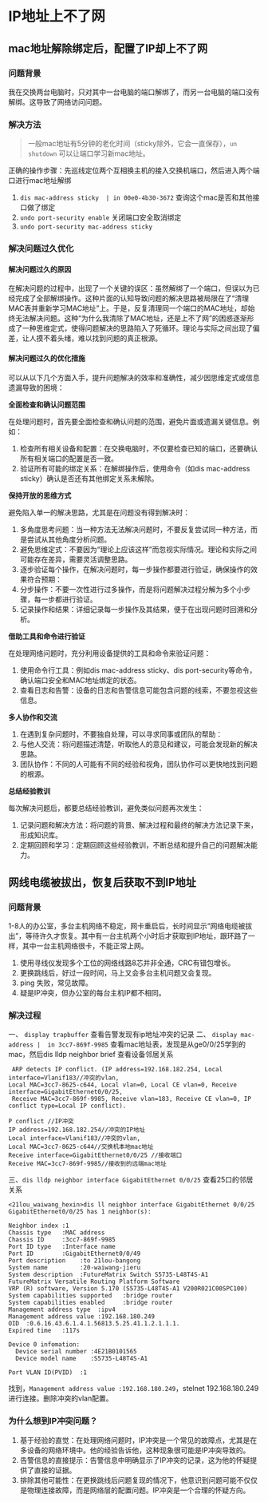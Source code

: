 # IP地址上不了网

## mac地址解除绑定后，配置了IP却上不了网

### 问题背景

我在交换两台电脑时，只对其中一台电脑的端口解绑了，而另一台电脑的端口没有解绑。这导致了网络访问问题。


### 解决方法

> 一般mac地址有5分钟的老化时间（sticky除外，它会一直保存），`un shutdown` 可以让端口学习新mac地址。

正确的操作步骤：先巡线定位两个互相换主机的接入交换机端口，然后进入两个端口进行mac地址解绑

1. `dis mac-address sticky  | in 00e0-4b30-3672`    查询这个mac是否和其他接口做了绑定
2. `undo port-security enable`   关闭端口安全取消绑定
3. `undo port-security mac-address sticky`

### 解决问题过久优化

#### 解决问题过久的原因

在解决问题的过程中，出现了一个关键的误区：虽然解绑了一个端口，但误以为已经完成了全部解绑操作。这种片面的认知导致问题的解决思路被局限在了“清理MAC表并重新学习MAC地址”上。于是，反复清理同一个端口的MAC地址，却始终无法解决问题。这种“为什么我清除了MAC地址，还是上不了网”的困惑逐渐形成了一种思维定式，使得问题解决的思路陷入了死循环。理论与实际之间出现了偏差，让人摸不着头绪，难以找到问题的真正根源。

#### 解决问题过久的优化措施

可以从以下几个方面入手，提升问题解决的效率和准确性，减少因思维定式或信息遗漏导致的困境：

**全面检查和确认问题范围**

在处理问题时，首先要全面检查和确认问题的范围，避免片面或遗漏关键信息。例如：

1. 检查所有相关设备和配置：在交换电脑时，不仅要检查已知的端口，还要确认所有相关端口的配置是否一致。
2. 验证所有可能的绑定关系：在解绑操作后，使用命令（如dis mac-address sticky）确认是否还有其他绑定关系未解除。

**保持开放的思维方式**

避免陷入单一的解决思路，尤其是在问题没有得到解决时：

1. 多角度思考问题：当一种方法无法解决问题时，不要反复尝试同一种方法，而是尝试从其他角度分析问题。
2. 避免思维定式：不要因为“理论上应该这样”而忽视实际情况。理论和实际之间可能存在差异，需要灵活调整思路。
3. 逐步验证每个操作，在解决问题时，每一步操作都要进行验证，确保操作的效果符合预期：
4. 分步操作：不要一次性进行过多操作，而是将问题解决过程分解为多个小步骤，每一步都进行验证。
5. 记录操作和结果：详细记录每一步操作及其结果，便于在出现问题时回溯和分析。

**借助工具和命令进行验证**

在处理网络问题时，充分利用设备提供的工具和命令来验证问题：
1. 使用命令行工具：例如dis mac-address sticky、dis port-security等命令，确认端口安全和MAC地址绑定的状态。
2. 查看日志和告警：设备的日志和告警信息可能包含问题的线索，不要忽视这些信息。

**多人协作和交流**

1. 在遇到复杂问题时，不要独自处理，可以寻求同事或团队的帮助：
2. 与他人交流：将问题描述清楚，听取他人的意见和建议，可能会发现新的解决思路。
3. 团队协作：不同的人可能有不同的经验和视角，团队协作可以更快地找到问题的根源。

**总结经验教训**

每次解决问题后，都要总结经验教训，避免类似问题再次发生：
1. 记录问题和解决方法：将问题的背景、解决过程和最终的解决方法记录下来，形成知识库。
2. 定期回顾和学习：定期回顾这些经验教训，不断总结和提升自己的问题解决能力。


## 网线电缆被拔出，恢复后获取不到IP地址

### 问题背景

1-8人的办公室，多台主机网络不稳定，网卡重启后，长时间显示“网络电缆被拔出”，等待许久才恢复。其中有一台主机两个小时后才获取到IP地址，跟环路了一样，其中一台主机网络很卡，不能正常上网。

1. 使用寻线仪发现多个工位的网络线路8芯并非全通，CRC有错包增长。
2. 更换跳线后，好过一段时间，马上又会多台主机问题又会复现。
3. ping 失败，常见故障。
4. 疑是IP冲突，但办公室的每台主机IP都不相同。


### 解决过程

一、 `display trapbuffer` 查看告警发现有ip地址冲突的记录
二、 `display mac-address |  in 3cc7-869f-9985` 查看mac地址表，发现是从ge0/0/25学到的mac，然后dis lldp neighbor brief 查看设备邻居关系

```
 ARP detects IP conflict. (IP address=192.168.182.254, Local interface=Vlanif183//冲突的vlan, 
Local MAC=3cc7-8625-c644, Local vlan=0, Local CE vlan=0, Receive interface=GigabitEthernet0/0/25,
 Receive MAC=3cc7-869f-9985, Receive vlan=183, Receive CE vlan=0, IP conflict type=Local IP conflict).
```

```
P conflict //IP冲突
IP address=192.168.182.254//冲突的IP地址
Local interface=Vlanif183//冲突的vlan, 
Local MAC=3cc7-8625-c644//交换机本地mac地址
Receive interface=GigabitEthernet0/0/25 //接收端口
Receive MAC=3cc7-869f-9985//接收到的远端mac地址
```

三、`dis lldp neighbor interface GigabitEthernet 0/0/25` 查看25口的邻居关系

```
<21lou_waiwang_hexin>dis ll neighbor interface GigabitEthernet 0/0/25
GigabitEthernet0/0/25 has 1 neighbor(s):

Neighbor index :1
Chassis type   :MAC address 
Chassis ID     :3cc7-869f-9985 
Port ID type   :Interface name 
Port ID        :GigabitEthernet0/0/49
Port description    :to 21lou-bangong
System name         :20-waiwang-jieru
System description  :FutureMatrix Switch S5735-L48T4S-A1
FutureMatrix Versatile Routing Platform Software
VRP (R) software, Version 5.170 (S5735-L48T4S-A1 V200R021C00SPC100)
System capabilities supported   :bridge router 
System capabilities enabled     :bridge router 
Management address type  :ipv4
Management address value :192.168.180.249
OID  :0.6.16.43.6.1.4.1.56813.5.25.41.1.2.1.1.1.  
Expired time   :117s

Device 0 infomation:
  Device serial number :4E21B0101565
  Device model name    :S5735-L48T4S-A1

Port VLAN ID(PVID)  :1
```

找到，`Management address value :192.168.180.249`，stelnet 192.168.180.249 进行连接。删除冲突的vlan配置。

### 为什么想到IP冲突问题？

1. 基于经验的直觉：在处理网络问题时，IP冲突是一个常见的故障点，尤其是在多设备的网络环境中。他的经验告诉他，这种现象很可能是IP冲突导致的。
2. 告警信息的直接提示：告警信息中明确显示了IP冲突的记录，这为他的怀疑提供了直接的证据。
3. 排除其他可能性：在更换跳线后问题复现的情况下，他意识到问题可能不仅仅是物理连接故障，而是网络层的配置问题。IP冲突是一个合理的怀疑方向。